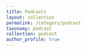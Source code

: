 ```yaml
---
title: Podcasts
layout: collection
permalink: /category/podcast
taxonomy: podcast
collection: podcast
author_profile: true
---
```

